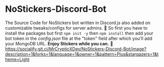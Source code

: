 # NoStickers-Discord-Bot
The Source Code for NoStickers bot written in Discord.js also added on customizable tweaks/configs for server admins. 👀
So first you have to install the packages but first `npm init -y` then `npm install` then add your bot token in the *config.json* file at the "token" field after which you'll add your MongoDB URL. **Enjoy Stickers while you can.** 🌺
https://socialify.git.ci/MrCrypticXDev/NoStickers-Discord-Bot/image?description=1&forks=1&language=1&owner=1&pattern=Plus&stargazers=1&theme=Light

